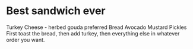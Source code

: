 # Best sandwich ever
Turkey
Cheese - herbed gouda preferred
Bread
Avocado
Mustard
Pickles
First toast the bread, then add turkey, then everything else in whatever order you want. 
